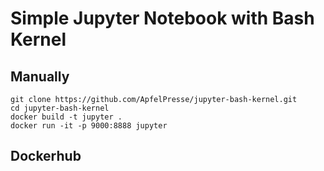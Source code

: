 # Simple Jupyter Notebook with Bash Kernel

## Manually
	git clone https://github.com/ApfelPresse/jupyter-bash-kernel.git
	cd jupyter-bash-kernel
	docker build -t jupyter .
	docker run -it -p 9000:8888 jupyter
	
## Dockerhub
	
